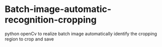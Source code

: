 # Batch-image-automatic-recognition-cropping
python openCv to realize batch image automatically identify the cropping region to crop and save
